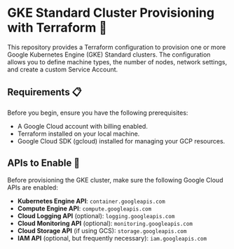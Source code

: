 # GKE Standard Cluster Provisioning with Terraform 🚀

This repository provides a Terraform configuration to provision one or more Google Kubernetes Engine (GKE) Standard clusters. The configuration allows you to define machine types, the number of nodes, network settings, and create a custom Service Account.

## Requirements 📋

Before you begin, ensure you have the following prerequisites:

- A Google Cloud account with billing enabled.
- Terraform installed on your local machine.
- Google Cloud SDK (gcloud) installed for managing your GCP resources.

## APIs to Enable 🔌

Before provisioning the GKE cluster, make sure the following Google Cloud APIs are enabled:

- **Kubernetes Engine API**: `container.googleapis.com`
- **Compute Engine API**: `compute.googleapis.com`
- **Cloud Logging API** (optional): `logging.googleapis.com`
- **Cloud Monitoring API** (optional): `monitoring.googleapis.com`
- **Cloud Storage API** (if using GCS): `storage.googleapis.com`
- **IAM API** (optional, but frequently necessary): `iam.googleapis.com`